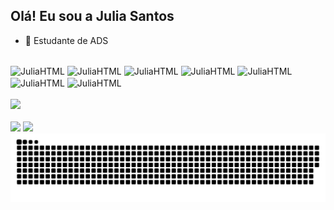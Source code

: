## Olá! Eu sou a Julia Santos

- 🌱 Estudante de ADS

<div style="display:inline_block"><br>
  <img align="center" alt="JuliaHTML" height="30" width="40" src="https://cdn.jsdelivr.net/gh/devicons/devicon@latest/icons/html5/html5-original.svg" />
  <img align="center" alt="JuliaHTML" height="30" width="40" src="https://cdn.jsdelivr.net/gh/devicons/devicon@latest/icons/css3/css3-original.svg" />
  <img align="center" alt="JuliaHTML" height="30" width="40" src="https://cdn.jsdelivr.net/gh/devicons/devicon@latest/icons/javascript/javascript-original.svg" />
  <img align="center" alt="JuliaHTML" height="30" width="40" src="https://cdn.jsdelivr.net/gh/devicons/devicon@latest/icons/c/c-original.svg"/>
  <img align="center" alt="JuliaHTML" height="30" width="40" src="https://cdn.jsdelivr.net/gh/devicons/devicon@latest/icons/php/php-original.svg"/>
  <img align="center" alt="JuliaHTML" height="30" width="40" src="https://cdn.jsdelivr.net/gh/devicons/devicon@latest/icons/python/python-original.svg" />
  <img align="center" alt="JuliaHTML" height="30" width="40" src="https://cdn.jsdelivr.net/gh/devicons/devicon@latest/icons/mysql/mysql-original.svg"/>
              
</div>
<br>

<div>
  <a href="https://github.com/Juli4Souzas">
  <!--<img src="https://github-readme-stats.vercel.app/api?username=juli4souzas&show_icons=true&theme=dracula">-->
  <!--<img height="180em"src="https://github-readme-stats.vercel.app/api/top-langs/?username=juli4souzas&layout=compact&langs_count=16&theme=dracula"/>-->
  <img height="150" src="https://github-readme-stats.vercel.app/api/top-langs/?username=juli4souzas&show_icons=true&theme=dracula"/>
  <!--<img height="150" src="https://github-readme-stats.vercel.app/api/top-langs/?username=juli4souzas&show_icons=true&theme=dracula&token=token01"/>-->



  </a>
</div>

<br>

<div>
  <a href="www.linkedin.com/in/julia-santos-3873252b3"><img src="https://img.shields.io/badge/LinkedIn-0077B5?style=for-the-badge&logo=linkedin&logoColor=white"></a>
  <a href="#"><img src="https://img.shields.io/badge/Gmail-D14836?style=for-the-badge&logo=gmail&logoColor=white"></a>
</div>



<picture>
  <source media="(prefers-color-scheme: dark)" srcset="https://raw.githubusercontent.com/juli4souzas/juli4souzas/output/github-contribution-grid-snake-dark.svg">
  <source media="(prefers-color-scheme: light)" srcset="https://raw.githubusercontent.com/juli4souzas/juli4souzas/output/github-contribution-grid-snake.svg">
  <img alt="github contribution grid snake animation" src="https://raw.githubusercontent.com/juli4souzas/juli4souzas/output/github-contribution-grid-snake.svg">
</picture>


